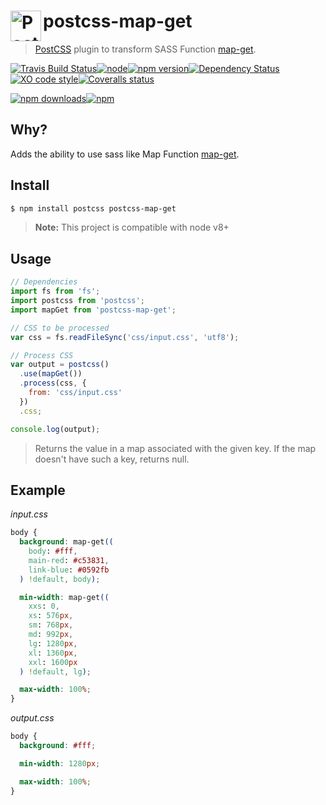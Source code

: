 # postcss-map-get <a href="https://github.com/postcss/postcss"><img align="left" height="49" title="PostCSS" src="http://postcss.github.io/postcss/logo.svg"></a>

> [PostCSS](https://github.com/postcss/postcss) plugin to transform SASS Function [map-get](http://sass-lang.com/documentation/Sass/Script/Functions.html#map_get-instance_method).  

[![Travis Build Status](https://img.shields.io/travis/Scrum/postcss-map-get/master.svg?style=flat-square&label=unix)](https://travis-ci.org/Scrum/postcss-map-get)[![node](https://img.shields.io/node/v/postcss-map-get.svg?maxAge=2592000&style=flat-square)]()[![npm version](https://img.shields.io/npm/v/postcss-map-get.svg?style=flat-square)](https://www.npmjs.com/package/postcss-map-get)[![Dependency Status](https://david-dm.org/scrum/postcss-map-get.svg?style=flat-square)](https://david-dm.org/scrum/postcss-map-get)[![XO code style](https://img.shields.io/badge/code_style-XO-5ed9c7.svg?style=flat-square)](https://github.com/sindresorhus/xo)[![Coveralls status](https://img.shields.io/coveralls/Scrum/postcss-map-get.svg?style=flat-square)](https://coveralls.io/r/Scrum/postcss-map-get)

[![npm downloads](https://img.shields.io/npm/dm/postcss-map-get.svg?style=flat-square)](https://www.npmjs.com/package/postcss-map-get)[![npm](https://img.shields.io/npm/dt/postcss-map-get.svg?style=flat-square)](https://www.npmjs.com/package/postcss-map-get)

## Why?

Adds the ability to use sass like Map Function [map-get](http://sass-lang.com/documentation/Sass/Script/Functions.html#map_get-instance_method).  

## Install

```bash
$ npm install postcss postcss-map-get
```

> **Note:** This project is compatible with node v8+

## Usage

```js
// Dependencies
import fs from 'fs';
import postcss from 'postcss';
import mapGet from 'postcss-map-get';

// CSS to be processed
var css = fs.readFileSync('css/input.css', 'utf8');

// Process CSS
var output = postcss()
  .use(mapGet())
  .process(css, {
    from: 'css/input.css'
  })
  .css;

console.log(output);
```

> Returns the value in a map associated with the given key. If the map doesn't have such a key, returns null.

## Example

*input.css*

```css
body {
  background: map-get((
    body: #fff,
    main-red: #c53831,
    link-blue: #0592fb
  ) !default, body);

  min-width: map-get((
    xxs: 0,
    xs: 576px,
    sm: 768px,
    md: 992px,
    lg: 1280px,
    xl: 1360px,
    xxl: 1600px
  ) !default, lg);

  max-width: 100%;
}
```

*output.css*

```css
body {
  background: #fff;

  min-width: 1280px;

  max-width: 100%;
}
```
